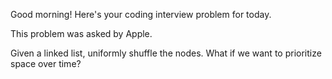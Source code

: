 Good morning! Here's your coding interview problem for today.

This problem was asked by Apple.

Given a linked list, uniformly shuffle the nodes. What if we want to prioritize
space over time?


